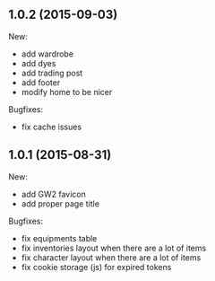 ## 1.0.2 (2015-09-03)

New:

  - add wardrobe
  - add dyes
  - add trading post
  - add footer
  - modify home to be nicer

Bugfixes:

  - fix cache issues

## 1.0.1 (2015-08-31)

New:

  - add GW2 favicon
  - add proper page title

Bugfixes:

  - fix equipments table
  - fix inventories layout when there are a lot of items
  - fix character layout when there are a lot of items
  - fix cookie storage (js) for expired tokens
